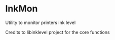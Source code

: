 # InkMon

Utility to monitor printers ink level


Credits to libinklevel project for the core functions
